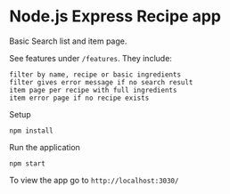 # Node.js Express Recipe app

Basic Search list and item page. 

See features under `/features`. They include:

    filter by name, recipe or basic ingredients
    filter gives error message if no search result
    item page per recipe with full ingredients
    item error page if no recipe exists

Setup

    npm install
  
Run the application

    npm start
    
To view the app go to `http://localhost:3030/`
